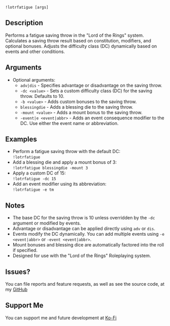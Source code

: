 `!lotrfatigue [args]`

## Description
Performs a fatigue saving throw in the "Lord of the Rings" system. Calculates a saving throw result based on constitution, modifiers, and optional bonuses. Adjusts the difficulty class (DC) dynamically based on events and other conditions.

## Arguments
- Optional arguments:
  - `adv|dis` - Specifies advantage or disadvantage on the saving throw.
  - `-dc <value>` - Sets a custom difficulty class (DC) for the saving throw. Defaults to 10.
  - `-b <value>` - Adds custom bonuses to the saving throw.
  - `blessingdie` - Adds a blessing die to the saving throw.
  - `-mount <value>` - Adds a mount bonus to the saving throw.
  - `-event|e <event|abbr>` - Adds an event consequence modifier to the DC. Use either the event name or abbreviation.

## Examples
- Perform a fatigue saving throw with the default DC:  
  `!lotrfatigue`
- Add a blessing die and apply a mount bonus of 3:  
  `!lotrfatigue blessingdie -mount 3`
- Apply a custom DC of 15:  
  `!lotrfatigue -dc 15`
- Add an event modifier using its abbreviation:  
  `!lotrfatigue -e tm`

## Notes
- The base DC for the saving throw is 10 unless overridden by the `-dc` argument or modified by events.
- Advantage or disadvantage can be applied directly using `adv` or `dis`.
- Events modify the DC dynamically. You can add multiple events using `-e <event|abbr>` or `-event <event|abbr>`.
- Mount bonuses and blessing dice are automatically factored into the roll if specified.
- Designed for use with the "Lord of the Rings" Roleplaying system.

## Issues?
You can file reports and feature requests, as well as see the source code, 
at my [GitHub](https://github.com/fatestapestry/avrae-collections)

## Support Me
You can support me and future development at [Ko-Fi](https://ko-fi.com/noralf)
